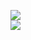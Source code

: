 [![](https://img.shields.io/badge/Made%20With-Github%20Spray-lightgrey.svg?style=for-the-badge&logo=github)](https://github.com/Annihil/github-spray#18762)  
[![](https://i.imgur.com/2DrTn0Z.gif)](https://github.com/Annihil/github-spray)